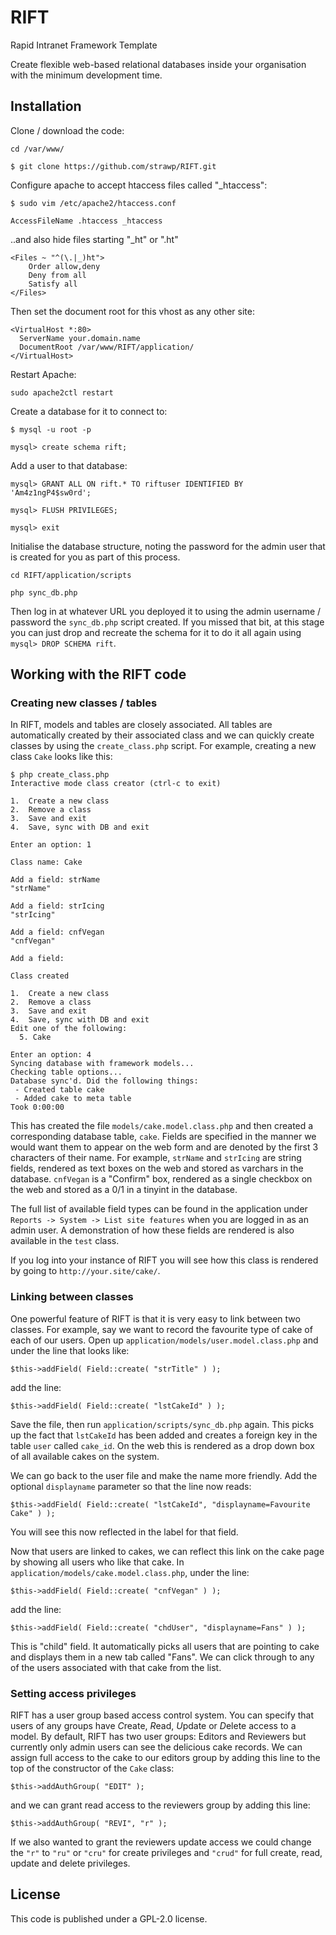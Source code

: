 RIFT
====

Rapid Intranet Framework Template

Create flexible web-based relational databases inside your organisation with the minimum development time.

## Installation

Clone / download the code:

`cd /var/www/`

`$ git clone https://github.com/strawp/RIFT.git`

Configure apache to accept htaccess files called "_htaccess":

`$ sudo vim /etc/apache2/htaccess.conf`

`AccessFileName .htaccess _htaccess`

..and also hide files starting "_ht" or ".ht"

```
<Files ~ "^(\.|_)ht">
    Order allow,deny
    Deny from all
    Satisfy all
</Files>

```

Then set the document root for this vhost as any other site:

```
<VirtualHost *:80>
  ServerName your.domain.name
  DocumentRoot /var/www/RIFT/application/
</VirtualHost>
```

Restart Apache:

`sudo apache2ctl restart`

Create a database for it to connect to:

`$ mysql -u root -p`

`mysql> create schema rift;`

Add a user to that database:

`mysql> GRANT ALL ON rift.* TO riftuser IDENTIFIED BY 'Am4z1ngP4$sw0rd';`

`mysql> FLUSH PRIVILEGES;`

`mysql> exit`

Initialise the database structure, noting the password for the admin user that is created for you as part of this process.

`cd RIFT/application/scripts`

`php sync_db.php`

Then log in at whatever URL you deployed it to using the admin username / password the `sync_db.php` script created. If you missed that bit, 
at this stage you can just drop and recreate the schema for it to do it all again using `mysql> DROP SCHEMA rift`.

## Working with the RIFT code

### Creating new classes / tables

In RIFT, models and tables are closely associated. All tables are automatically created by their associated class and we can quickly create
classes by using the `create_class.php` script. For example, creating a new class `Cake` looks like this:

```
$ php create_class.php
Interactive mode class creator (ctrl-c to exit)

1.  Create a new class
2.  Remove a class
3.  Save and exit
4.  Save, sync with DB and exit

Enter an option: 1

Class name: Cake

Add a field: strName
"strName"

Add a field: strIcing
"strIcing"

Add a field: cnfVegan
"cnfVegan"

Add a field:

Class created

1.  Create a new class
2.  Remove a class
3.  Save and exit
4.  Save, sync with DB and exit
Edit one of the following:
  5. Cake

Enter an option: 4
Syncing database with framework models...
Checking table options...
Database sync'd. Did the following things:
 - Created table cake
 - Added cake to meta table
Took 0:00:00
```

This has created the file `models/cake.model.class.php` and then created a corresponding database table, `cake`. 
Fields are specified in the manner we would want them to appear on the web form and are denoted by the first 3 characters
of their name. For example, `strName` and `strIcing` are string fields, rendered as text boxes on the web and stored as varchars in the database. 
`cnfVegan` is a "Confirm" box, rendered as a single checkbox on the web and stored as a 0/1 in a tinyint in the database.

The full list of available field types can be found in the application under `Reports -> System -> List site features` when you are logged in
as an admin user. A demonstration of how these fields are rendered is also available in the `test` class.

If you log into your instance of RIFT you will see how this class is rendered by going to `http://your.site/cake/`.

### Linking between classes

One powerful feature of RIFT is that it is very easy to link between two classes. 
For example, say we want to record the favourite type of cake of each of our users. Open up `application/models/user.model.class.php` and
under the line that looks like:

`$this->addField( Field::create( "strTitle" ) );`

add the line:

`$this->addField( Field::create( "lstCakeId" ) );`

Save the file, then run `application/scripts/sync_db.php` again. This picks up the fact that `lstCakeId` has been added and creates a foreign key
in the table `user` called `cake_id`. On the web this is rendered as a drop down box of all available cakes on the system. 

We can go back to the user file and make the name more friendly. Add the optional `displayname` parameter so that the line now reads:

`$this->addField( Field::create( "lstCakeId", "displayname=Favourite Cake" ) );`

You will see this now reflected in the label for that field.

Now that users are linked to cakes, we can reflect this link on the cake page by showing all users who like that cake. 
In `application/models/cake.model.class.php`, under the line:

`$this->addField( Field::create( "cnfVegan" ) );`

add the line:

`$this->addField( Field::create( "chdUser", "displayname=Fans" ) );`

This is "child" field. It automatically picks all users that are pointing to cake and displays them in a new tab called "Fans". 
We can click through to any of the users associated with that cake from the list.


### Setting access privileges

RIFT has a user group based access control system. You can specify that users of any groups have *C*reate, *R*ead, *U*pdate or *D*elete 
access to a model. By default, RIFT has two user groups: Editors and Reviewers but currently only admin users can see the delicious cake records. 
We can assign full access to the cake to our editors group by adding this line to the top of the constructor of the `Cake` class:

`$this->addAuthGroup( "EDIT" );`

and we can grant read access to the reviewers group by adding this line:

`$this->addAuthGroup( "REVI", "r" );`

If we also wanted to grant the reviewers update access we could change the `"r"` to `"ru"` or `"cru"` for create privileges and `"crud"` for 
full create, read, update and delete privileges.

## License

This code is published under a GPL-2.0 license.